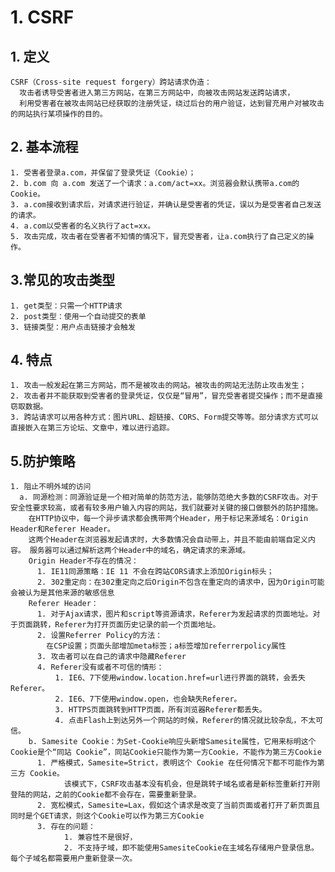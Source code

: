 # 1. CSRF

## 1. 定义
    CSRF（Cross-site request forgery）跨站请求伪造：
      攻击者诱导受害者进入第三方网站，在第三方网站中，向被攻击网站发送跨站请求，
      利用受害者在被攻击网站已经获取的注册凭证，绕过后台的用户验证，达到冒充用户对被攻击的网站执行某项操作的目的。
## 2. 基本流程

    1. 受害者登录a.com，并保留了登录凭证（Cookie）；
    2. b.com 向 a.com 发送了一个请求：a.com/act=xx。浏览器会默认携带a.com的Cookie。
    3. a.com接收到请求后，对请求进行验证，并确认是受害者的凭证，误以为是受害者自己发送的请求。
    4. a.com以受害者的名义执行了act=xx。
    5. 攻击完成，攻击者在受害者不知情的情况下，冒充受害者，让a.com执行了自己定义的操作。
## 3.常见的攻击类型

    1. get类型：只需一个HTTP请求
    2. post类型：使用一个自动提交的表单
    3. 链接类型：用户点击链接才会触发
## 4. 特点
    
    1. 攻击一般发起在第三方网站，而不是被攻击的网站。被攻击的网站无法防止攻击发生；
    2. 攻击者并不能获取到受害者的登录凭证，仅仅是“冒用”，冒充受害者提交操作；而不是直接窃取数据。
    3. 跨站请求可以用各种方式：图片URL、超链接、CORS、Form提交等等。部分请求方式可以直接嵌入在第三方论坛、文章中，难以进行追踪。    
## 5.防护策略

    1. 阻止不明外域的访问
      a. 同源检测：同源验证是一个相对简单的防范方法，能够防范绝大多数的CSRF攻击。对于安全性要求较高，或者有较多用户输入内容的网站，我们就要对关键的接口做额外的防护措施。
        在HTTP协议中，每一个异步请求都会携带两个Header，用于标记来源域名：Origin Header和Referer Header。
        这两个Header在浏览器发起请求时，大多数情况会自动带上，并且不能由前端自定义内容。 服务器可以通过解析这两个Header中的域名，确定请求的来源域。
        Origin Header不存在的情况：
          1. IE11同源策略：IE 11 不会在跨站CORS请求上添加Origin标头；
          2. 302重定向：在302重定向之后Origin不包含在重定向的请求中，因为Origin可能会被认为是其他来源的敏感信息
        Referer Header：
          1. 对于Ajax请求，图片和script等资源请求，Referer为发起请求的页面地址。对于页面跳转，Referer为打开页面历史记录的前一个页面地址。
          2. 设置Referrer Policy的方法：
            在CSP设置；页面头部增加meta标签；a标签增加referrerpolicy属性
          3. 攻击者可以在自己的请求中隐藏Referer
          4. Referer没有或者不可信的情形：
              1. IE6、7下使用window.location.href=url进行界面的跳转，会丢失Referer。
              2. IE6、7下使用window.open，也会缺失Referer。
              3. HTTPS页面跳转到HTTP页面，所有浏览器Referer都丢失。
              4. 点击Flash上到达另外一个网站的时候，Referer的情况就比较杂乱，不太可信。
        b. Samesite Cookie：为Set-Cookie响应头新增Samesite属性，它用来标明这个 Cookie是个“同站 Cookie”，同站Cookie只能作为第一方Cookie，不能作为第三方Cookie    
          1. 严格模式，Samesite=Strict，表明这个 Cookie 在任何情况下都不可能作为第三方 Cookie。
                该模式下，CSRF攻击基本没有机会，但是跳转子域名或者是新标签重新打开刚登陆的网站，之前的Cookie都不会存在，需要重新登录。
          2. 宽松模式，Samesite=Lax，假如这个请求是改变了当前页面或者打开了新页面且同时是个GET请求，则这个Cookie可以作为第三方Cookie
          3. 存在的问题：
                1. 兼容性不是很好，
                2. 不支持子域，即不能使用SamesiteCookie在主域名存储用户登录信息。每个子域名都需要用户重新登录一次。
          
          
          
          
          
          
          
